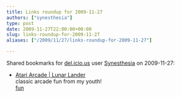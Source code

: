 ```yaml
---
title: Links roundup for 2009-11-27
authors: ["synesthesia"]
type: post
date: 2009-11-27T22:00:00+00:00
slug: links-roundup-for-2009-11-27 
aliases: ["/2009/11/27/links-roundup-for-2009-11-27"]

---
```

Shared bookmarks for [del.icio.us][1] user [Synesthesia][2] on 2009-11-27:

  * [Atari Arcade | Lunar Lander][3]  
    classic arcade fun from my youth!  
    [fun][4]

 [1]: https://del.icio.us/
 [2]: https://del.icio.us/synesthesia
 [3]: https://atari.com/arcade/lunar_lander
 [4]: https://delicious.com/synesthesia/fun